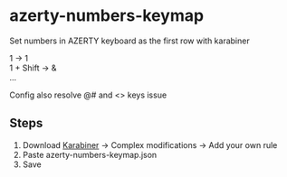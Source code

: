 # azerty-numbers-keymap
Set numbers in AZERTY keyboard as the first row with karabiner

1 -> 1 <br>
1 + Shift -> &  
...  

Config also resolve @# and <> keys issue

## Steps
1) Download [Karabiner](https://karabiner-elements.pqrs.org/) -> Complex modifications -> Add your own rule
2) Paste azerty-numbers-keymap.json
3) Save

